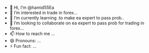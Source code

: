 - 👋 Hi, I’m @hamid55Ea
- 👀 I’m interested in trade in forex...
- 🌱 I’m currently learning .to make ea expert to pass prob..
- 💞️ I’m looking to collaborate on ea expert to pass prob for trading in forex...
- 📫 How to reach me ...
- 😄 Pronouns: ...
- ⚡ Fun fact: ...

<!---
hamid55Ea/hamid55Ea is a ✨ special ✨ repository because its `README.md` (this file) appears on your GitHub profile.
You can click the Preview link to take a look at your changes.
--->
